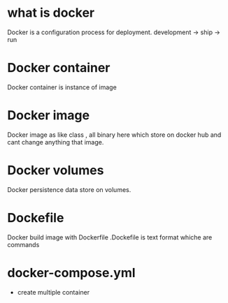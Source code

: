 # what is docker
Docker is a configuration process for deployment. development -> ship -> run

# Docker container

Docker container is instance of image

# Docker image

Docker image as like class , all binary here which store on docker hub and cant change anything that image.

# Docker volumes

Docker persistence data store on volumes.

# Dockefile

Docker build image with Dockerfile .Dockefile is text format whiche are commands

# docker-compose.yml

* create multiple container
